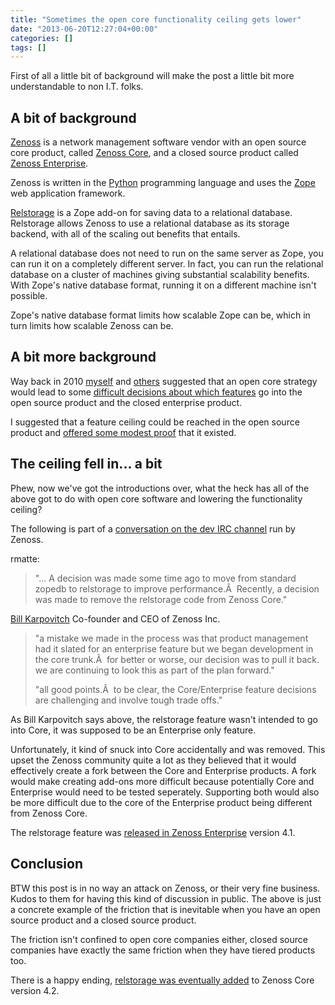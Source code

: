 ```yaml
---
title: "Sometimes the open core functionality ceiling gets lower"
date: "2013-06-20T12:27:04+00:00"
categories: []
tags: []
---
```


First of all a little bit of background will make the post a little bit more understandable to non I.T. folks.
<h2>A bit of background</h2>
<a href="http://www.zenoss.com/">Zenoss</a> is a network management software vendor with an open source core product, called <a href="http://community.zenoss.org/">Zenoss Core</a>, and a closed source product called <a title="Network managementâ€™s â€œnew waveâ€ six years on" href="http://www.zenoss.com/">Zenoss Enterprise</a>.

Zenoss is written in the <a href="http://www.python.org/">Python</a> programming language and uses the <a href="http://www.zope.org/">Zope</a> web application framework.

<a href="https://pypi.python.org/pypi/RelStorage">Relstorage</a> is a Zope add-on for saving data to a relational database. Relstorage allows Zenoss to use a relational database as its storage backend, with all of the scaling out benefits that entails.

A relational database does not need to run on the same server as Zope, you can run it on a completely different server. In fact, you can run the relational database on a cluster of machines giving substantial scalability benefits. With Zope's native database format, running it on a different machine isn't possible.

Zope's native database format limits how scalable Zope can be, which in turn limits how scalable Zenoss can be.
<h2>A bit more background</h2>
Way back in 2010 <a href="http://techteapot.com/a-real-world-example-of-the-problems-with-open-core-software/">myself</a> and <a href="http://www.adventuresinoss.com/?p=1523">others</a> suggested that an open core strategy would lead to some <a href="http://techteapot.com/an-exploration-of-open-core-licensing-in-network-management/">difficult decisions about which features</a> go into the open source product and the closed enterprise product.

I suggested that a feature ceiling could be reached in the open source product and <a href="http://techteapot.com/musings-upon-the-open-core-functionality-ceiling/">offered some modest proof</a> that it existed.
<h2>The ceiling fell in... a bit</h2>
Phew, now we've got the introductions over, what the heck has all of the above got to do with open core software and lowering the functionality ceiling?

The following is part of a <a href="http://community.zenoss.org/docs/DOC-10312">conversation on the dev IRC channel</a> run by Zenoss.

rmatte:
<blockquote>"... A decision was made some time ago to move from standard zopedb to relstorage to improve performance.Â  Recently, a decision was made to remove the relstorage code from Zenoss Core."</blockquote>
<a href="http://www.zenoss.com/about/team/management">Bill Karpovitch</a> Co-founder and CEO of Zenoss Inc.
<blockquote>"a mistake we made in the process was that product management had it slated for an enterprise feature but we began development in the core trunk.Â  for better or worse, our decision was to pull it back. we are continuing to look this as part of the plan forward."

"all good points.Â  to be clear, the Core/Enterprise feature decisions are challenging and involve tough trade offs."</blockquote>
As Bill Karpovitch says above, the relstorage feature wasn't intended to go into Core, it was supposed to be an Enterprise only feature.

Unfortunately, it kind of snuck into Core accidentally and was removed. This upset the Zenoss community quite a lot as they believed that it would effectively create a fork between the Core and Enterprise products. A fork would make creating add-ons more difficult because potentially Core and Enterprise would need to be tested seperately. Supporting both would also be more difficult due to the core of the Enterprise product being different from Zenoss Core.

The relstorage feature was <a href="http://web.archive.org/web/20131126143926/https://community.zenoss.org/servlet/JiveServlet/downloadBody/11984-102-1-1485/Zenoss_Resource_Manager_Release_Notes_23-092011-4.1-v01.pdf">released in Zenoss Enterprise</a> version 4.1.
<h2>Conclusion</h2>
BTW this post is in no way an attack on Zenoss, or their very fine business. Kudos to them for having this kind of discussion in public. The above is just a concrete example of the friction that is inevitable when you have an open source product and a closed source product.

The friction isn't confined to open core companies either, closed source companies have exactly the same friction when they have tiered products too.

There is a happy ending, <a href="http://sourceforge.net/projects/zenoss/files/Documentation/zenoss-4.2.x-docs/zendocs-4.2.0/Zenoss_Core_Release_Notes_00-082012-4.2-v05.pdf">relstorage was eventually added</a> to Zenoss Core version 4.2.
